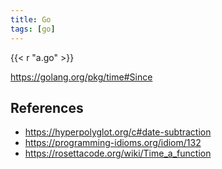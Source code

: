 ```yaml
---
title: Go
tags: [go]
---
```


{{< r "a.go" >}}

<https://golang.org/pkg/time#Since>

## References

- <https://hyperpolyglot.org/c#date-subtraction>
- <https://programming-idioms.org/idiom/132>
- <https://rosettacode.org/wiki/Time_a_function>
